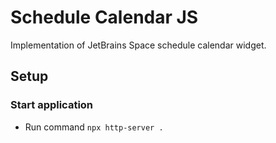 # Schedule Calendar JS

Implementation of JetBrains Space schedule calendar widget.

## Setup

### Start application

* Run command `npx http-server .`
